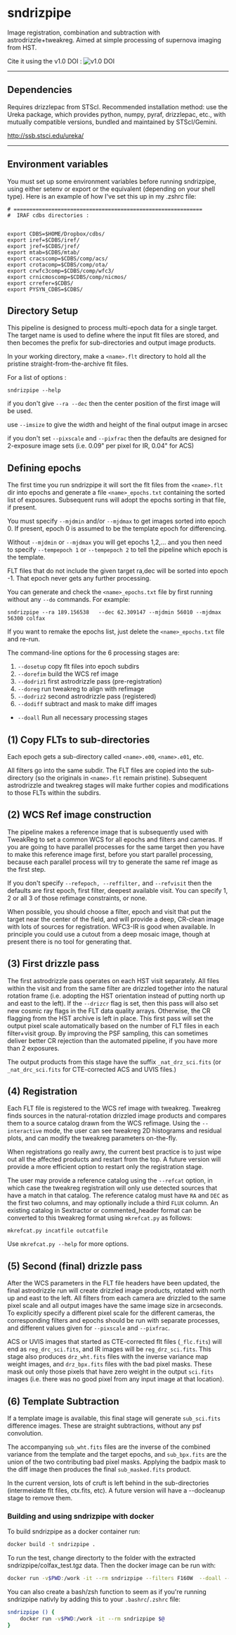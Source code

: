 sndrizpipe
=========

Image registration, combination and subtraction with astrodrizzle+tweakreg.
Aimed at simple processing of supernova imaging from HST.

Cite it using the v1.0 DOI : ![v1.0 DOI](https://zenodo.org/badge/4159/srodney/sndrizpipe.png)

---------
Dependencies
--------

Requires drizzlepac from STScI.  Recommended installation method: use
the Ureka package, which provides python, numpy, pyraf, drizzlepac,
etc., with mutually compatible versions, bundled and maintained by
STScI/Gemini.
   
http://ssb.stsci.edu/ureka/

---------
Environment variables
--------

You must set up some environment variables before running sndrizpipe, using either setenv or export or the equivalent (depending on your shell type).    Here is an example of how I've set this up in my .zshrc file: 

```
# ============================================================
#  IRAF cdbs directories : 


export CDBS=$HOME/Dropbox/cdbs/
export iref=$CDBS/iref/
export jref=$CDBS/jref/
export mtab=$CDBS/mtab/
export cracscomp=$CDBS/comp/acs/
export crotacomp=$CDBS/comp/ota/
export crwfc3comp=$CDBS/comp/wfc3/
export crnicmoscomp=$CDBS/comp/nicmos/
export crrefer=$CDBS/
export PYSYN_CDBS=$CDBS/
```

Directory Setup
---------

This pipeline is designed to process multi-epoch data for a single
target.  The target name is used to define where the input flt files
are stored, and then becomes the prefix for sub-directories and output
image products. 

In your working directory, make a `<name>.flt` directory to hold all the
pristine straight-from-the-archive flt files.  

For a list of options :

    sndrizpipe --help

if you don't give `--ra --dec` then the center position of the first image will be used.

use `--imsize` to give the width and height of the final output image in arcsec

if you don't set `--pixscale` and `--pixfrac` then the defaults are designed
 for 2-exposure image sets (i.e.  0.09" per pixel for IR, 0.04" for ACS)


Defining epochs
---------

The first time you run sndrizpipe it will sort the flt files from the
`<name>.flt` dir into epochs and generate a file `<name>_epochs.txt`
containing the sorted list of exposures.  Subsequent runs will adopt the
epochs sorting in that file, if present.

You must specify `--mjdmin` and/or `--mjdmax` to get images sorted into
epoch 0.  If present, epoch 0 is assumed to be the template epoch for
differencing.

Without `--mjdmin` or `--mjdmax` you will get epochs 1,2,...
and you then need to specify `--tempepoch 1` or `--tempepoch 2` to tell the
pipeline which epoch is the template.

FLT files that do not include the given target ra,dec will be sorted into
epoch -1.  That epoch never gets any further processing.

You can generate and check the `<name>_epochs.txt` file by first running
without any  `--do`  commands.   For example:

    sndrizpipe --ra 189.156538   --dec 62.309147 --mjdmin 56010 --mjdmax 56300 colfax

If you want to remake the epochs list, just delete the `<name>_epochs.txt`
file and re-run.

The command-line options for the 6 processing stages are:

1.  `--dosetup`    copy flt files into epoch subdirs
2.  `--dorefim`    build the WCS ref image
3.  `--dodriz1`    first astrodrizzle pass (pre-registration)
4.  `--doreg`      run tweakreg to align with refimage
5.  `--dodriz2`    second astrodrizzle pass (registered)
6.  `--dodiff`     subtract and mask to make diff images
*   `--doall`      Run all necessary processing stages


(1) Copy FLTs to sub-directories
--------

Each epoch gets a sub-directory called `<name>.e00`, `<name>.e01`, etc.

All filters go into the same subdir. The FLT files are copied into the
sub-directory (so the originals in `<name>.flt` remain pristine).
Subsequent astrodrizzle and tweakreg stages will make further copies and
modifications to those FLTs within the subdirs.

(2) WCS Ref image construction
--------

The pipeline makes a reference image that is subsequently used with
TweakReg to set a common WCS for all epochs and filters and cameras.
If you are going to have parallel processes for the same target then
you have to make this reference image first, before you start parallel
processing, because each parallel process will try to generate the
same ref image as the first step.

If you don't specify `--refepoch, --reffilter,` and `--refvisit` then the
defaults are first epoch, first filter, deepest available visit.
You can specify 1, 2 or all 3 of those refimage constraints, or none.

When possible, you should choose a filter, epoch and visit that put
the target near the center of the field, and will provide a deep,
CR-clean image with lots of sources for registration.  WFC3-IR is
good when available.  In principle you could use a cutout from a deep
mosaic image, though at present there is no tool for generating that. 

(3) First drizzle pass
--------

The first astrodrizzle pass operates on each HST visit separately. All files
within the visit and from the same filter are drizzled together into the
natural rotation frame (i.e. adopting the HST orientation instead of putting
north up and east to the left). If the `--drizcr` flag is set,
then this pass will also set new cosmic ray flags in the FLT data quality arrays.  Otherwise, the CR flagging from the HST
archive is left in place.  This first pass will set the output pixel scale
automatically based on the number of FLT files in each filter+visit group.
By improving the PSF sampling, this can sometimes deliver better CR
rejection than the automated pipeline, if you have more than 2
exposures.

The output products from this stage have the suffix `_nat_drz_sci.fits` (or
`_nat_drc_sci.fits` for CTE-corrected ACS and UVIS files.)


(4) Registration
--------

Each FLT file is registered to the WCS ref image with tweakreg. Tweakreg
finds sources in the natural-rotation drizzled image products and compares
them to a source catalog drawn from the WCS refimage. Using the
`--interactive` mode, the user can see tweakreg 2D
histograms and residual plots, and can modify the tweakreg parameters
on-the-fly.

When registrations go really awry, the current best practice is to just wipe
out all the affected products and restart from the top.  A future version
will provide a more efficient option to restart only the registration stage.

The user may provide a reference catalog using the `--refcat` option,
in which case the tweakreg registration will only use detected sources that
have a match in that catalog.  The reference catalog must have `RA` and
`DEC` as the first two columns, and may optionally include a third `FLUX`
column.   An existing catalog in Sextractor or commented_header format can
be converted to this tweakreg format using `mkrefcat.py` as follows:

    mkrefcat.py incatfile outcatfile

Use `mkrefcat.py --help` for more options.


(5) Second (final) drizzle pass
--------

After the WCS parameters in the FLT file headers have been updated,
the final astrodrizzle run will create drizzled image products,
rotated with north up and east to the left.  All filters from each camera
are drizzled to the same pixel scale and all output images have the same
image size in arcseconds.   To explicitly specify a different pixel scale
for the different cameras, the corresponding filters and epochs should be
run with separate processes, and different values given for `--pixscale` and
 `--pixfrac`.

ACS or UVIS images that started as CTE-corrected flt files (`_flc.fits`)  will
 end as `reg_drc_sci.fits`, and IR images will be `reg_drz_sci.fits`.
This stage also produces `drz_wht.fits` files with the inverse variance map
weight images, and `drz_bpx.fits` files with the bad pixel masks.  These
mask out only those pixels that have zero weight in the output `sci.fits`
images (i.e. there was no good pixel from any input image at that location).

(6) Template Subtraction
--------

 If a template image is available, this final stage will generate
`sub_sci.fits` difference images.  These are straight subtractions,
without any psf convolution.  

The accompanying `sub_wht.fits` files are the inverse of the combined
variance from the template and the target epochs, and `sub_bpx.fits`
are the union of the two contributing bad pixel masks.  Applying the
badpix mask to the diff image then produces the final
`sub_masked.fits` product.

In the current version, lots of cruft is left behind in the sub-directories
(intermeidate flt files, ctx.fits, etc). A future version will have a
--docleanup stage to remove them.



### Building and using sndrizpipe with docker

To build sndrizpipe as a docker container run:

```bash
docker build -t sndrizpipe .
```

To run the test, change directorty to the folder with the extracted sndrizpipe/colfax_test.tgz data. Then the docker image can be run with:

```bash
docker run -v$PWD:/work -it --rm sndrizpipe --filters F160W  --doall --mjdmin 56010 --mjdmax 56300 --ra 189.156538 --dec 62.309147  --refcat 'goodsn_mosaic.cat' colfax
```

You can also create a bash/zsh function to seem as if you're running sndrizpipe nativly by adding this to your `.bashrc`/`.zshrc` file:

```bash
sndrizpipe () {
	docker run -v$PWD:/work -it --rm sndrizpipe $@
}
```
